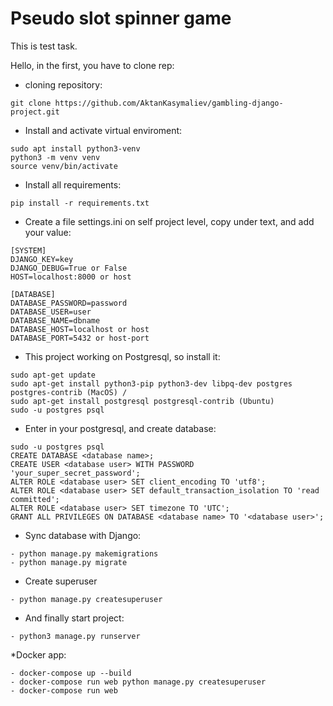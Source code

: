 # Pseudo slot spinner game
This is test task.

Hello, in the first, you have to clone rep:
* cloning repository:
```
git clone https://github.com/AktanKasymaliev/gambling-django-project.git
```
* Install and activate virtual enviroment:
```
sudo apt install python3-venv
python3 -m venv venv
source venv/bin/activate
```
* Install all requirements: 
```
pip install -r requirements.txt
```

* Create a file settings.ini on self project level, copy under text, and add your value: 
```
[SYSTEM]
DJANGO_KEY=key
DJANGO_DEBUG=True or False
HOST=localhost:8000 or host

[DATABASE]
DATABASE_PASSWORD=password
DATABASE_USER=user
DATABASE_NAME=dbname 
DATABASE_HOST=localhost or host 
DATABASE_PORT=5432 or host-port
```

* This project working on Postgresql, so install it:
```
sudo apt-get update
sudo apt-get install python3-pip python3-dev libpq-dev postgres postgres-contrib (MacOS) / 
sudo apt-get install postgresql postgresql-contrib (Ubuntu)
sudo -u postgres psql
```
* Enter in your postgresql, and create database:
```
sudo -u postgres psql
CREATE DATABASE <database name>;
CREATE USER <database user> WITH PASSWORD 'your_super_secret_password';
ALTER ROLE <database user> SET client_encoding TO 'utf8';
ALTER ROLE <database user> SET default_transaction_isolation TO 'read committed';
ALTER ROLE <database user> SET timezone TO 'UTC';
GRANT ALL PRIVILEGES ON DATABASE <database name> TO '<database user>';
```

* Sync database with Django:
```
- python manage.py makemigrations
- python manage.py migrate
```

* Create superuser
```
- python manage.py createsuperuser
```


* And finally start project: 
```
- python3 manage.py runserver
```
*Docker app:
```
- docker-compose up --build
- docker-compose run web python manage.py createsuperuser
- docker-compose run web
```
